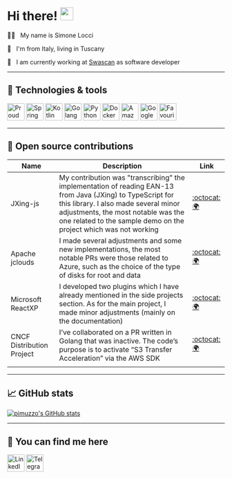 # Hi there! <img src="https://raw.githubusercontent.com/MartinHeinz/MartinHeinz/master/wave.gif" height="30px">

👨‍💻 &nbsp; My name is Simone Locci

📌 &nbsp; I'm from Italy, living in Tuscany

💼 &nbsp; I am currently working at [Swascan](https://www.swascan.com) as software developer

<hr>

## 🧰 Technologies & tools
<img src="https://cdn.worldvectorlogo.com/logos/debian-2.svg" height="40px" title="Proud Debian user"> <img src="https://cdn.worldvectorlogo.com/logos/spring-3.svg" height="40px" title="Spring Boot"> 
<img src="https://cdn.worldvectorlogo.com/logos/kotlin-1.svg" height="40px" title="Kotlin"> <img src="https://cdn.worldvectorlogo.com/logos/gopher.svg" height="40px" title="Golang">
<img src="https://cdn.worldvectorlogo.com/logos/python-5.svg" height="40px" title="Python"> <img src="https://cdn.worldvectorlogo.com/logos/docker.svg" height="40px" title="Docker">
<img src="https://cdn.worldvectorlogo.com/logos/amazon-web-services-2.svg" height="40px" title="Amazon Web Services"> <img src="https://cdn.worldvectorlogo.com/logos/google-cloud-1.svg" height="40px" title="Google Cloud Platform">
<img src="https://cdn.worldvectorlogo.com/logos/intellij-idea-1.svg" height="40px" title="Favourite IDE">


<hr>

<!--
## 🚀 Projects

TODO

<hr>
-->

## 🤝 Open source contributions

| Name | Description | Link |
| --- | --- | --- |
| JXing-js | My contribution was "transcribing" the implementation of reading EAN-13 from Java (JXing) to TypeScript for this library. I also made several minor adjustments, the most notable was the one related to the sample demo on the project which was not working | [:octocat:](https://github.com/zxing-js/library) [:earth_africa:](https://zxing-js.github.io/library/) |
| Apache jclouds | I made several adjustments and some new implementations, the most notable PRs were those related to Azure, such as the choice of the type of disks for root and data | [:octocat:](https://github.com/apache/jclouds) [:earth_africa:](http://jclouds.apache.org/) |
| Microsoft ReactXP | I developed two plugins which I have already mentioned in the side projects section. As for the main project, I made minor adjustments (mainly on the documentation) | [:octocat:](https://github.com/microsoft/reactxp) [:earth_africa:](https://microsoft.github.io/reactxp/) |
| CNCF Distribution Project | I’ve collaborated on a PR written in Golang that was inactive. The code’s purpose is to activate “S3 Transfer Acceleration” via the AWS SDK | [:octocat:](https://github.com/distribution/distribution) [:earth_africa:](https://www.docker.com/) |
| | | <img width="80"> |


<hr>

## 📈 GitHub stats

<!--
[![Top Langs](https://github-readme-stats.vercel.app/api/top-langs/?username=pimuzzo&theme=radical)](https://github.com/anuraghazra/github-readme-stats)
-->

[![pimuzzo's GitHub stats](https://github-readme-stats.vercel.app/api?username=pimuzzo&show_icons=true&count_private=true)](https://github.com/anuraghazra/github-readme-stats)

<hr>

## 💌 You can find me here
<a href="https://www.linkedin.com/in/simone-locci/"><img src="https://cdn.worldvectorlogo.com/logos/linkedin-icon-2.svg" height="40px" title="LinkedIn"></a>
<a href="https://t.me/pimuzzo"><img src="https://cdn.worldvectorlogo.com/logos/telegram-1.svg" height="40px" title="Telegram"></a>

